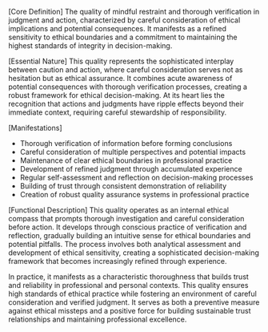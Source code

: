 [Core Definition]
The quality of mindful restraint and thorough verification in judgment and action, characterized by careful consideration of ethical implications and potential consequences. It manifests as a refined sensitivity to ethical boundaries and a commitment to maintaining the highest standards of integrity in decision-making.

[Essential Nature]
This quality represents the sophisticated interplay between caution and action, where careful consideration serves not as hesitation but as ethical assurance. It combines acute awareness of potential consequences with thorough verification processes, creating a robust framework for ethical decision-making. At its heart lies the recognition that actions and judgments have ripple effects beyond their immediate context, requiring careful stewardship of responsibility.

[Manifestations]
- Thorough verification of information before forming conclusions
- Careful consideration of multiple perspectives and potential impacts
- Maintenance of clear ethical boundaries in professional practice
- Development of refined judgment through accumulated experience
- Regular self-assessment and reflection on decision-making processes
- Building of trust through consistent demonstration of reliability
- Creation of robust quality assurance systems in professional practice

[Functional Description]
This quality operates as an internal ethical compass that prompts thorough investigation and careful consideration before action. It develops through conscious practice of verification and reflection, gradually building an intuitive sense for ethical boundaries and potential pitfalls. The process involves both analytical assessment and development of ethical sensitivity, creating a sophisticated decision-making framework that becomes increasingly refined through experience.

In practice, it manifests as a characteristic thoroughness that builds trust and reliability in professional and personal contexts. This quality ensures high standards of ethical practice while fostering an environment of careful consideration and verified judgment. It serves as both a preventive measure against ethical missteps and a positive force for building sustainable trust relationships and maintaining professional excellence.